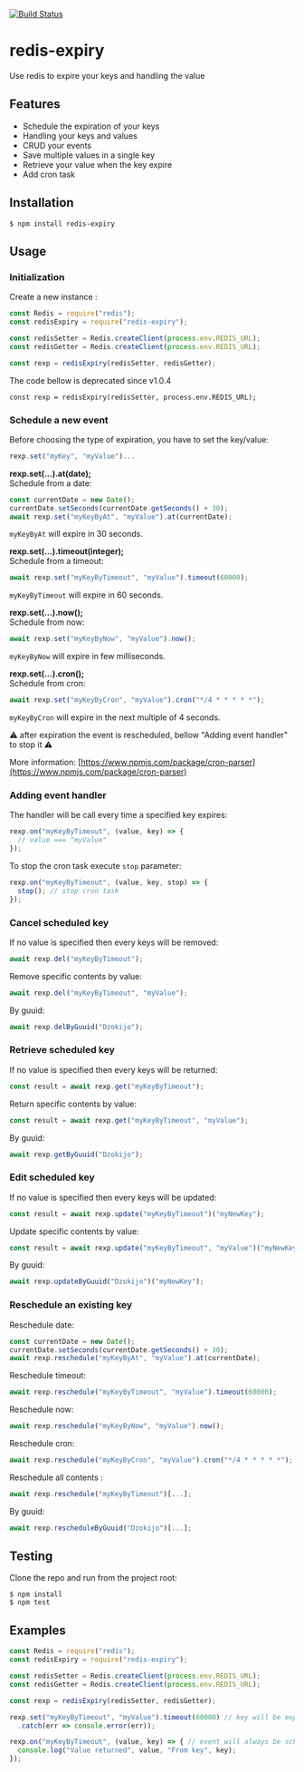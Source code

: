[![Build Status](https://travis-ci.com/dobobaie/redis-expiry.svg?branch=master)](https://travis-ci.com/dobobaie/redis-expiry)

# redis-expiry
Use redis to expire your keys and handling the value  

## Features
* Schedule the expiration of your keys
* Handling your keys and values
* CRUD your events
* Save multiple values in a single key
* Retrieve your value when the key expire
* Add cron task

## Installation

```
$ npm install redis-expiry
```

## Usage

### Initialization

Create a new instance :

``` js  
const Redis = require("redis");
const redisExpiry = require("redis-expiry");

const redisSetter = Redis.createClient(process.env.REDIS_URL);
const redisGetter = Redis.createClient(process.env.REDIS_URL);

const rexp = redisExpiry(redisSetter, redisGetter);
```

The code bellow is deprecated since v1.0.4  

```
const rexp = redisExpiry(redisSetter, process.env.REDIS_URL);
```

### Schedule a new event

Before choosing the type of expiration, you have to set the key/value:  

``` js  
rexp.set("myKey", "myValue")...
```

**rexp.set(...).at(date);**  
Schedule from a date:  
``` js  
const currentDate = new Date();
currentDate.setSeconds(currentDate.getSeconds() + 30);
await rexp.set("myKeyByAt", "myValue").at(currentDate);
```

`myKeyByAt` will expire in 30 seconds.  

  
**rexp.set(...).timeout(integer);**  
Schedule from a timeout:  
``` js  
await rexp.set("myKeyByTimeout", "myValue").timeout(60000);
```

`myKeyByTimeout` will expire in 60 seconds.  

  
**rexp.set(...).now();**  
Schedule from now:  
``` js  
await rexp.set("myKeyByNow", "myValue").now();
```

`myKeyByNow` will expire in few milliseconds.  
  

**rexp.set(...).cron();**  
Schedule from cron:  
``` js  
await rexp.set("myKeyByCron", "myValue").cron("*/4 * * * * *");
```

`myKeyByCron` will expire in the next multiple of 4 seconds.  

⚠ after expiration the event is rescheduled, bellow "Adding event handler" to stop it ⚠   

More information: [https://www.npmjs.com/package/cron-parser](https://www.npmjs.com/package/cron-parser)  
  
### Adding event handler

The handler will be call every time a specified key expires:  

``` js  
rexp.on("myKeyByTimeout", (value, key) => {
  // value === "myValue"
});
```
 
To stop the cron task execute `stop` parameter:  
``` js  
rexp.on("myKeyByTimeout", (value, key, stop) => {
  stop(); // stop cron task
});
```

### Cancel scheduled key

If no value is specified then every keys will be removed:

``` js  
await rexp.del("myKeyByTimeout");
```

Remove specific contents by value: 

``` js  
await rexp.del("myKeyByTimeout", "myValue");
```

By guuid:  

``` js  
await rexp.delByGuuid("Dzokijo");
```

### Retrieve scheduled key

If no value is specified then every keys will be returned:

``` js  
const result = await rexp.get("myKeyByTimeout");
```

Return specific contents by value:  

``` js  
const result = await rexp.get("myKeyByTimeout", "myValue");
```

By guuid:  

``` js  
await rexp.getByGuuid("Dzokijo");
```

### Edit scheduled key

If no value is specified then every keys will be updated:

``` js  
const result = await rexp.update("myKeyByTimeout")("myNewKey");
```

Update specific contents by value:  

``` js  
const result = await rexp.update("myKeyByTimeout", "myValue")("myNewKey");
```

By guuid:  

``` js  
await rexp.updateByGuuid("Dzokijo")("myNewKey");
```

### Reschedule an existing key  

Reschedule date:  
``` js  
const currentDate = new Date();
currentDate.setSeconds(currentDate.getSeconds() + 30);
await rexp.reschedule("myKeyByAt", "myValue").at(currentDate);
```
  
Reschedule timeout:  
``` js  
await rexp.reschedule("myKeyByTimeout", "myValue").timeout(60000);
```
  
Reschedule now:  
``` js  
await rexp.reschedule("myKeyByNow", "myValue").now();
```
  
Reschedule cron:  
``` js  
await rexp.reschedule("myKeyByCron", "myValue").cron("*/4 * * * * *");
```
  
Reschedule all contents :  
  
``` js  
await rexp.reschedule("myKeyByTimeout")[...];
```
  
By guuid:  

``` js  
await rexp.rescheduleByGuuid("Dzokijo")[...];
```
  
## Testing

Clone the repo and run from the project root:

```
$ npm install
$ npm test
```

## Examples

``` js  
const Redis = require("redis");
const redisExpiry = require("redis-expiry");

const redisSetter = Redis.createClient(process.env.REDIS_URL);
const redisGetter = Redis.createClient(process.env.REDIS_URL);

const rexp = redisExpiry(redisSetter, redisGetter);

rexp.set("myKeyByTimeout", "myValue").timeout(60000) // key will be expire in 60sec
  .catch(err => console.error(err));

rexp.on("myKeyByTimeout", (value, key) => { // event will always be scheduled if the application restart
  console.log("Value returned", value, "From key", key);
});

